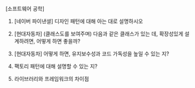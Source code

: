 [소프트웨어 공학]

1. [네이버 파이낸셜] 디자인 패턴에 대해 아는 대로 설명하시오

2. [현대자동차] (클래스도를 보여주며) 다음과 같은 클래스가 있는 데, 확장성있게 설계하려면, 어떻게 하면 좋을까?

3. [현대자동차] 어떻게 하면, 유지보수성과 코드 가독성을 높일 수 있는 지?

4. 팩토리 패턴에 대해 설명할 수 있는 지?

5. 라이브러리와 프레임워크의 차이점

